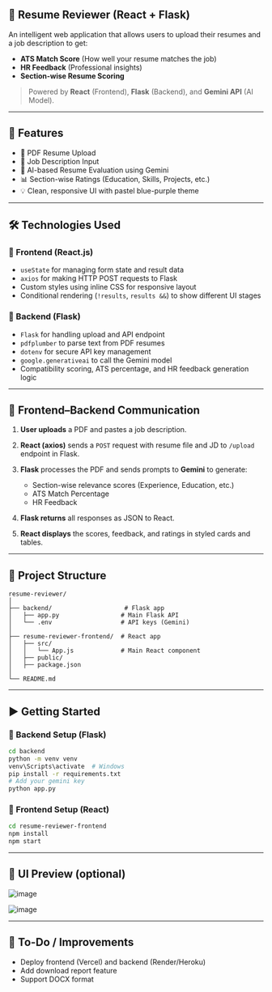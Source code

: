 ## 🧠 Resume Reviewer (React + Flask)

An intelligent web application that allows users to upload their resumes and a job description to get:

* **ATS Match Score** (How well your resume matches the job)
* **HR Feedback** (Professional insights)
* **Section-wise Resume Scoring**

> Powered by **React** (Frontend), **Flask** (Backend), and **Gemini API** (AI Model).


---

## 🚀 Features

* 📄 PDF Resume Upload
* 🧾 Job Description Input
* 🧠 AI-based Resume Evaluation using Gemini
* 📊 Section-wise Ratings (Education, Skills, Projects, etc.)
* 💡 Clean, responsive UI with pastel blue-purple theme

---

## 🛠️ Technologies Used

### 🔷 Frontend (React.js)

* `useState` for managing form state and result data
* `axios` for making HTTP POST requests to Flask
* Custom styles using inline CSS for responsive layout
* Conditional rendering (`!results`, `results &&`) to show different UI stages

### 🔶 Backend (Flask)

* `Flask` for handling upload and API endpoint
* `pdfplumber` to parse text from PDF resumes
* `dotenv` for secure API key management
* `google.generativeai` to call the Gemini model
* Compatibility scoring, ATS percentage, and HR feedback generation logic

---

## 🔄 Frontend–Backend Communication

1. **User uploads** a PDF and pastes a job description.
2. **React (axios)** sends a `POST` request with resume file and JD to `/upload` endpoint in Flask.
3. **Flask** processes the PDF and sends prompts to **Gemini** to generate:

   * Section-wise relevance scores (Experience, Education, etc.)
   * ATS Match Percentage
   * HR Feedback
4. **Flask returns** all responses as JSON to React.
5. **React displays** the scores, feedback, and ratings in styled cards and tables.

---

## 📁 Project Structure

```
resume-reviewer/
│
├── backend/                    # Flask app
│   ├── app.py                 # Main Flask API
│   └── .env                   # API keys (Gemini)
│
├── resume-reviewer-frontend/  # React app
│   ├── src/
│   │   └── App.js             # Main React component
│   ├── public/
│   ├── package.json
│
└── README.md
```

---

## ▶️ Getting Started

### 🔹 Backend Setup (Flask)

```bash
cd backend
python -m venv venv
venv\Scripts\activate  # Windows
pip install -r requirements.txt
# Add your gemini key
python app.py
```

### 🔹 Frontend Setup (React)

```bash
cd resume-reviewer-frontend
npm install
npm start
```

---

## 📸 UI Preview (optional)
![image](https://github.com/user-attachments/assets/9d6c847d-ab20-4755-bfe2-6b2e956ff850)

![image](https://github.com/user-attachments/assets/5864c11f-2964-4635-a498-10216ba596e1)

---

## 📌 To-Do / Improvements

* Deploy frontend (Vercel) and backend (Render/Heroku)
* Add download report feature
* Support DOCX format


